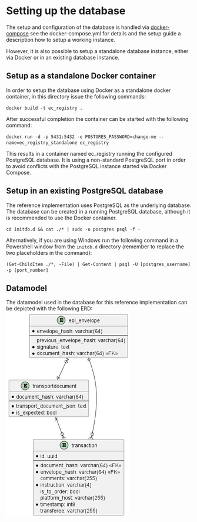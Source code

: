 Setting up the database
=======================
The setup and configuration of the database is handled via [docker-compose](../docker-compose.yml) see the docker-compose.yml for details and the setup guide a description how to setup a working instance.

However, it is also possible to setup a standalone database instance, either via Docker or in an existing database instance.

## Setup as a standalone Docker container
In order to setup the database using Docker as a standalone docker container, in this directory issue the following commands:
```shell
docker build -t ec_registry .
```
After successful completion the container can be started with the following command:
```shell
docker run -d -p 5431:5432 -e POSTGRES_PASSWORD=change-me --name=ec_registry_standalone ec_registry
```
This results in a container named ec_registry running the configured PostgreSQL database. It is using a non-standard PostgreSQL port in order to avoid conflicts with the PostgreSQL instance started via Docker Compose.


## Setup in an existing PostgreSQL database
The reference implementation uses PostgreSQL as the underlying database. The database can be created in a running PostgreSQL database, although it is recommended to use the Docker container.

```
cd initdb.d && cat ./* | sudo -u postgres psql -f -
```

Alternatively, if you are using Windows run the following command in a Powershell window from the `initdb.d` directory (remember to replace the two placeholders in the command):

```
(Get-ChildItem ./*, -File) | Get-Content | psql -U [postgres_username] -p [port_number]
```

## Datamodel
The datamodel used in the database for this reference implementation can be depicted with the following ERD:
![datamodel](../specifications/plantuml/datamodel.png)
